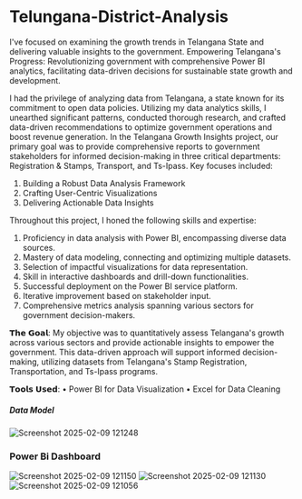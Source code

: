# Telungana-District-Analysis

I've focused on examining the growth trends in Telangana State and delivering valuable insights to the government.
Empowering Telangana's Progress: Revolutionizing government with comprehensive Power BI analytics, facilitating data-driven decisions for sustainable state growth and development.

I had the privilege of analyzing data from Telangana, a state known for its commitment to open data policies. Utilizing my data analytics skills, I unearthed significant patterns, conducted thorough research, and crafted data-driven recommendations to optimize government operations and boost revenue generation.
In the Telangana Growth Insights project, our primary goal was to provide comprehensive reports to government stakeholders for informed decision-making in three critical departments: Registration & Stamps, Transport, and Ts-Ipass. Key focuses included:

1. Building a Robust Data Analysis Framework
2. Crafting User-Centric Visualizations
3. Delivering Actionable Data Insights

Throughout this project, I honed the following skills and expertise:

1. Proficiency in data analysis with Power BI, encompassing diverse data sources.
2. Mastery of data modeling, connecting and optimizing multiple datasets.
3. Selection of impactful visualizations for data representation.
4. Skill in interactive dashboards and drill-down functionalities.
5. Successful deployment on the Power BI service platform.
6. Iterative improvement based on stakeholder input.
7. Comprehensive metrics analysis spanning various sectors for government decision-makers.

𝗧𝗵𝗲 𝗚𝗼𝗮𝗹: 
My objective was to quantitatively assess Telangana's growth across various sectors and provide actionable insights to empower the government. This data-driven approach will support informed decision-making, utilizing datasets from Telangana's Stamp Registration, Transportation, and Ts-Ipass programs. 

𝗧𝗼𝗼𝗹𝘀 𝗨𝘀𝗲𝗱:
• Power BI for Data Visualization
• Excel for Data Cleaning 
##### Data Model
![Screenshot 2025-02-09 121248](https://github.com/user-attachments/assets/5f53898e-1784-4cbf-8484-ae88f1d48b73)

### Power Bi Dashboard
![Screenshot 2025-02-09 121150](https://github.com/user-attachments/assets/c5843dbd-49ff-494e-afc3-8a600026058e)
![Screenshot 2025-02-09 121130](https://github.com/user-attachments/assets/1b913ff4-2908-418b-bad5-e7bd1fff9a3a)
![Screenshot 2025-02-09 121056](https://github.com/user-attachments/assets/6161eb5c-f263-4922-89eb-9a0cc56664fc)

